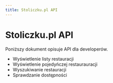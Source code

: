```yaml
---
title: Stoliczku.pl API
---
```


# Stoliczku.pl API

Poniższy dokument opisuje API dla developerów.

* Wyświetlenie listy restauracji
* Wyświetlenie pojedyńczej restaurauracji
* Wyszukiwanie restauracji
* Sprawdzanie dostępności
